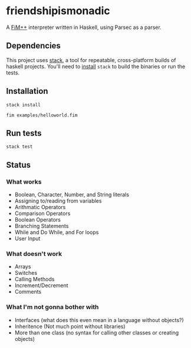 # friendshipismonadic

A [FiM++][fimpp] interpreter written in Haskell, using Parsec as a parser.

[fimpp]: https://esolangs.org/wiki/FiM%2B%2B

## Dependencies

This project uses [stack][stack], a tool for repeatable, cross-platform builds of haskell projects. You'll need to [install][install] `stack` to build the binaries or run the tests.

[stack]: https://docs.haskellstack.org/en/stable/README/
[install]: https://docs.haskellstack.org/en/stable/README/#how-to-install

## Installation

```shell
stack install

fim examples/helloworld.fim
```

## Run tests
```shell
stack test
```

## Status

### What works

* Boolean, Character, Number, and String literals
* Assigning to/reading from variables
* Arithmatic Operators
* Comparison Operators
* Boolean Operators
* Branching Statements
* While and Do While, and For loops
* User Input

### What doesn't work

* Arrays
* Switches
* Calling Methods
* Increment/Decrement
* Comments

### What I'm not gonna bother with
* Interfaces (what does this even mean in a language without objects?)
* Inheritence (Not much point without libraries)
* More than one class (no syntax for calling other classes or creating objects)
